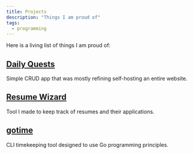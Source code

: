 ```yaml
---
title: Projects
description: "Things I am proud of"
tags:
  - programming
---
```

Here is a living list of things I am proud of:
## [Daily Quests](https://github.com/ohhfishal/daily-quest)
Simple CRUD app that was mostly refining self-hosting an entire website.

## [Resume Wizard](https://github.com/ohhfishal/resume-wizard)
Tool I made to keep track of resumes and their applications.

## [gotime](https://github.com/ohhfishal/gotime)
CLI timekeeping tool designed to use Go programming principles.
